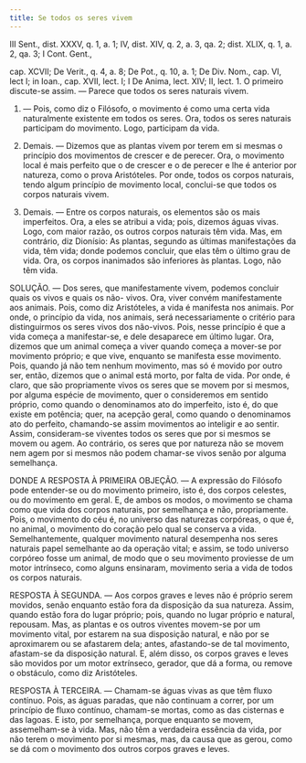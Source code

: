 ```yaml
---
title: Se todos os seres vivem
---
```


III Sent., dist. XXXV, q. 1, a. 1; IV, dist. XIV, q. 2, a. 3, qa. 2; dist. XLIX, q. 1, a. 2, qa. 3; I Cont. Gent., 

cap. XCVII; De Verit., q. 4, a. 8; De Pot., q. 10, a. 1; De Div. Nom., cap. VI, lect I; in Ioan., cap. XVII, lect. I; I De Anima, lect. XIV; II, lect. 1.  O primeiro discute-se assim. — Parece que todos os seres naturais vivem.  

1. — Pois, como diz o Filósofo, o movimento é como uma certa vida naturalmente existente em todos os seres. Ora, todos os seres naturais participam do movimento. Logo, participam da vida.  

2. Demais. — Dizemos que as plantas vivem por terem em si mesmas o princípio dos movimentos de crescer e de perecer. Ora, o movimento local é mais perfeito que o de crescer e o de perecer e lhe é anterior por natureza, como o prova Aristóteles. Por onde, todos os corpos naturais, tendo algum princípio de movimento local, conclui-se que todos os corpos naturais vivem.  

3. Demais. — Entre os corpos naturais, os elementos são os mais imperfeitos. Ora, a eles se atribui a vida; pois, dizemos águas vivas. Logo, com maior razão, os outros corpos naturais têm vida.  Mas, em contrário, diz Dionísio: As plantas, segundo as últimas manifestações da vida, têm vida; donde podemos concluir, que elas têm o último grau de vida. Ora, os corpos inanimados são inferiores às plantas. Logo, não têm vida.  

SOLUÇÃO. — Dos seres, que manifestamente vivem, podemos concluir quais os vivos e quais os não- vivos. Ora, viver convém manifestamente aos animais. Pois, como diz Aristóteles, a vida é manifesta nos animais. Por onde, o princípio da vida, nos animais, será necessariamente o critério para distinguirmos os seres vivos dos não-vivos. Pois, nesse princípio é que a vida começa a manifestar-se, e dele desaparece em último lugar. Ora, dizemos que um animal começa a viver quando começa a mover-se por movimento próprio; e que vive, enquanto se manifesta esse movimento. Pois, quando já não tem nenhum movimento, mas só é movido por outro ser, então, dizemos que o animal está morto, por falta de vida. Por onde, é claro, que são propriamente vivos os seres que se movem por si mesmos, por alguma espécie de movimento, quer o consideremos em sentido próprio, como quando o denominamos ato do imperfeito, isto é, do que existe em potência; quer, na acepção geral, como quando o denominamos ato do perfeito, chamando-se assim movimentos ao inteligir e ao sentir. Assim, consideram-se viventes todos os seres que por si mesmos se movem ou agem. Ao contrário, os seres que por natureza não se movem nem agem por si mesmos não podem chamar-se vivos senão por alguma semelhança.  

DONDE A RESPOSTA À PRIMEIRA OBJEÇÃO. — A expressão do Filósofo pode entender-se ou do movimento primeiro, isto é, dos corpos celestes, ou do movimento em geral. E, de ambos os modos, o movimento se chama como que vida dos corpos naturais, por semelhança e não, propriamente. Pois, o movimento do céu é, no universo das naturezas corpóreas, o que é, no animal, o movimento do coração pelo qual se conserva a vida. Semelhantemente, qualquer movimento natural desempenha nos seres naturais papel semelhante ao da operação vital; e assim, se todo universo corpóreo fosse um animal, de modo que o seu movimento proviesse de um motor intrínseco, como alguns ensinaram, movimento seria a vida de todos os corpos naturais.  

RESPOSTA À SEGUNDA. — Aos corpos graves e leves não é próprio serem movidos, senão enquanto estão fora da disposição da sua natureza. Assim, quando estão fora do lugar próprio; pois, quando no lugar próprio e natural, repousam. Mas, as plantas e os outros viventes movem-se por um movimento vital, por estarem na sua disposição natural, e não por se aproximarem ou se afastarem dela; antes, afastando-se de tal movimento, afastam-se da disposição natural. E, além disso, os corpos graves e leves são movidos por um motor extrínseco, gerador, que dá a forma, ou remove o obstáculo, como diz Aristóteles.  

RESPOSTA À TERCEIRA. — Chamam-se águas vivas as que têm fluxo contínuo. Pois, as águas paradas, que não continuam a correr, por um princípio de fluxo contínuo, chamam-se mortas, como as das cisternas e das lagoas. E isto, por semelhança, porque enquanto se movem, assemelham-se à vida. Mas, não têm a verdadeira essência da vida, por não terem o movimento por si mesmas, mas, da causa que as gerou, como se dá com o movimento dos outros corpos graves e leves.